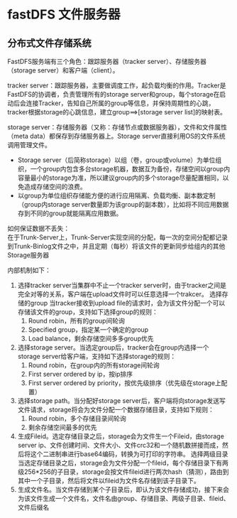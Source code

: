 # fastDFS 文件服务器

## 分布式文件存储系统

FastDFS服务端有三个角色：跟踪服务器（tracker server）、存储服务器（storage server）和客户端（client）。

tracker server：跟踪服务器，主要做调度工作，起负载均衡的作用。Tracker是FastDFS的协调者，负责管理所有的storage server和group，每个storage在启动后会连接Tracker，告知自己所属的group等信息，并保持周期性的心跳，tracker根据storage的心跳信息，建立group==&gt;[storage server list]的映射表。

storage server：存储服务器（又称：存储节点或数据服务器），文件和文件属性（meta data）都保存到存储服务器上。Storage server直接利用OS的文件系统调用管理文件。
- Storage server（后简称storage）以组（卷，group或volume）为单位组织，一个group内包含多台storage机器，数据互为备份，存储空间以group内容量最小的storage为准，所以建议group内的多个storage尽量配置相同，以免造成存储空间的浪费。
- 以group为单位组织存储能方便的进行应用隔离、负载均衡、副本数定制（group内storage server数量即为该group的副本数），比如将不同应用数据存到不同的group就能隔离应用数据。
  
  
  
如何保证数据不丢失：\
在于Trunk-Server上，Trunk-Server实现空间的分配，每一次的空间分配都记录到Trunk-Binlog文件之中，并且定期（每秒）将该文件的更新同步给组内的其他Storage服务器

内部机制如下：
1. 选择tracker server当集群中不止一个tracker server时，由于tracker之间是完全对等的关系，客户端在upload文件时可以任意选择一个trakcer。 选择存储的group 当tracker接收到upload file的请求时，会为该文件分配一个可以存储该文件的group，支持如下选择group的规则：
    1. Round robin，所有的group间轮询
    2. Specified group，指定某一个确定的group
    3. Load balance，剩余存储空间多多group优先
2. 选择storage server。当选定group后，tracker会在group内选择一个storage server给客户端，支持如下选择storage的规则：
    1. Round robin，在group内的所有storage间轮询
    2. First server ordered by ip，按ip排序
    3. First server ordered by priority，按优先级排序（优先级在storage上配置）
3. 选择storage path。当分配好storage server后，客户端将向storage发送写文件请求，storage将会为文件分配一个数据存储目录，支持如下规则：
    1. Round robin，多个存储目录间轮询
    2. 剩余存储空间最多的优先
4. 生成Fileid。选定存储目录之后，storage会为文件生一个Fileid，由storage server ip、文件创建时间、文件大小、文件crc32和一个随机数拼接而成，然后将这个二进制串进行base64编码，转换为可打印的字符串。 选择两级目录 当选定存储目录之后，storage会为文件分配一个fileid，每个存储目录下有两级256*256的子目录，storage会按文件fileid进行两次hash（猜测），路由到其中一个子目录，然后将文件以fileid为文件名存储到该子目录下。
5. 生成文件名。当文件存储到某个子目录后，即认为该文件存储成功，接下来会为该文件生成一个文件名，文件名由group、存储目录、两级子目录、fileid、文件后缀名
  
